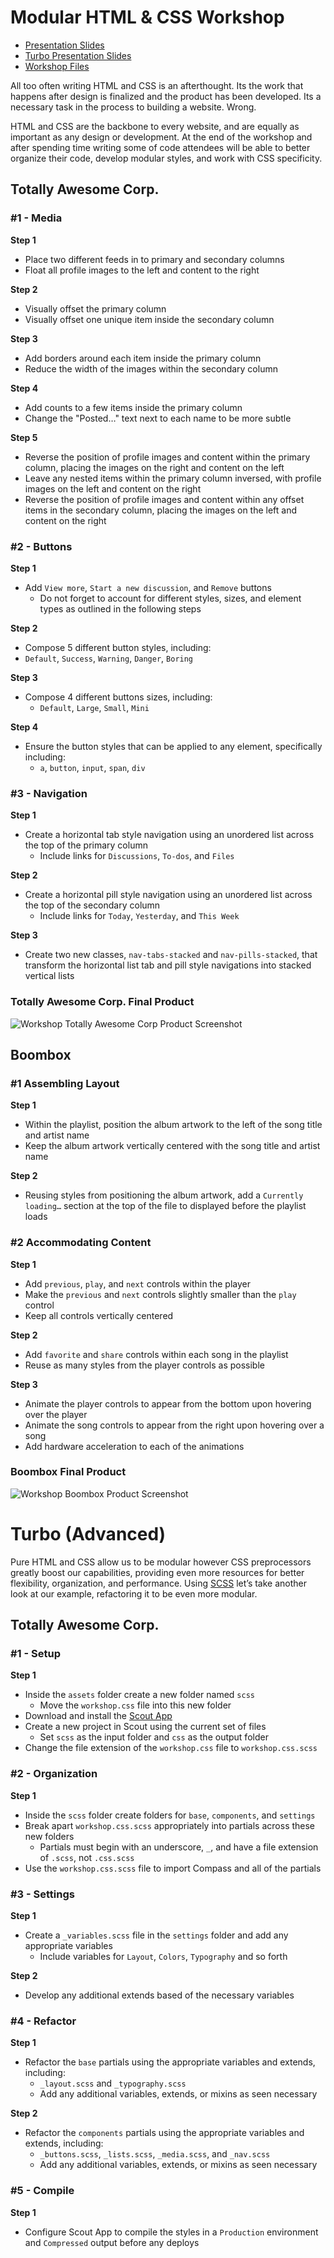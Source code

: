 # Modular HTML &amp; CSS Workshop

* [Presentation Slides](https://speakerdeck.com/shayhowe/modular-html-and-css-workshop)
* [Turbo Presentation Slides](https://speakerdeck.com/shayhowe/modular-html-and-css-turbo-workshop)
* [Workshop Files](https://github.com/shayhowe/modular-html-css-workshop/archive/master.zip)

All too often writing HTML and CSS is an afterthought. Its the work that happens after design is finalized and the product has been developed. Its a necessary task in the process to building a website. Wrong.

HTML and CSS are the backbone to every website, and are equally as important as any design or development. At the end of the workshop and after spending time writing some of code attendees will be able to better organize their code, develop modular styles, and work with CSS specificity.

## Totally Awesome Corp.

### #1 - Media

**Step 1**

* Place two different feeds in to primary and secondary columns
* Float all profile images to the left and content to the right

**Step 2**

* Visually offset the primary column
* Visually offset one unique item inside the secondary column

**Step 3**

* Add borders around each item inside the primary column
* Reduce the width of the images within the secondary column

**Step 4**

* Add counts to a few items inside the primary column
* Change the "Posted&hellip;" text next to each name to be more subtle

**Step 5**

* Reverse the position of profile images and content within the primary column, placing the images on the right and content on the left
* Leave any nested items within the primary column inversed, with profile images on the left and content on the right
* Reverse the position of profile images and content within any offset items in the secondary column, placing the images on the left and content on the right

### #2 - Buttons

**Step 1**

* Add `View more`, `Start a new discussion`, and `Remove` buttons
  * Do not forget to account for different styles, sizes, and element types as outlined in the following steps

**Step 2**

* Compose 5 different button styles, including:
 * `Default`, `Success`, `Warning`, `Danger`, `Boring`

**Step 3**

* Compose 4 different buttons sizes, including:
  * `Default`, `Large`, `Small`, `Mini`

**Step 4**

* Ensure the button styles that can be applied to any element, specifically including:
  * `a`, `button`, `input`, `span`, `div`

### #3 - Navigation

**Step 1**

* Create a horizontal tab style navigation using an unordered list across the top of the primary column
  * Include links for `Discussions`, `To-dos`, and `Files`

**Step 2**

* Create a horizontal pill style navigation using an unordered list across the top of the secondary column
  * Include links for `Today`, `Yesterday`, and `This Week`

**Step 3**

* Create two new classes, `nav-tabs-stacked` and `nav-pills-stacked`, that transform the horizontal list tab and pill style navigations into stacked vertical lists

### Totally Awesome Corp. Final Product

![Workshop Totally Awesome Corp Product Screenshot](_screenshots/totally-awesome-corp.png)

## Boombox

### #1 Assembling Layout

**Step 1**

* Within the playlist, position the album artwork to the left of the song title and artist name
* Keep the album artwork vertically centered with the song title and artist name

**Step 2**

* Reusing styles from positioning the album artwork, add a `Currently loading…` section at the top of the file to displayed before the playlist loads

### #2 Accommodating Content

**Step 1**

* Add `previous`, `play`, and `next` controls within the player
* Make the `previous` and `next` controls slightly smaller than the `play` control
* Keep all controls vertically centered

**Step 2**

* Add `favorite` and `share` controls within each song in the playlist
* Reuse as many styles from the player controls as possible

**Step 3**

* Animate the player controls to appear from the bottom upon hovering over the player
* Animate the song controls to appear from the right upon hovering over a song
* Add hardware acceleration to each of the animations

### Boombox Final Product

![Workshop Boombox Product Screenshot](_screenshots/boombox.png)

# Turbo (Advanced)

Pure HTML and CSS allow us to be modular however CSS preprocessors greatly boost our capabilities, providing even more resources for better flexibility, organization, and performance. Using [SCSS](http://sass-lang.com/) let&#8217;s take another look at our example, refactoring it to be even more modular.

## Totally Awesome Corp.

### #1 - Setup

**Step 1**

* Inside the `assets` folder create a new folder named `scss`
  * Move the `workshop.css` file into this new folder
* Download and install the [Scout App](http://mhs.github.io/scout-app/)
* Create a new project in Scout using the current set of files
  * Set `scss` as the input folder and `css` as the output folder
* Change the file extension of the `workshop.css` file to `workshop.css.scss`

### #2 - Organization

**Step 1**

* Inside the `scss` folder create folders for `base`, `components`, and `settings`
* Break apart `workshop.css.scss` appropriately into partials across these new folders
  * Partials must begin with an underscore, `_`, and have a file extension of `.scss`, not `.css.scss`
* Use the `workshop.css.scss` file to import Compass and all of the partials

### #3 - Settings

**Step 1**

* Create a `_variables.scss` file in the `settings` folder and add any appropriate variables
  * Include variables for  `Layout`, `Colors`, `Typography` and so forth

**Step 2**

* Develop any additional extends based of the necessary variables

### #4 - Refactor

**Step 1**

* Refactor the `base` partials using the appropriate variables and extends, including:
  * `_layout.scss` and `_typography.scss`
  * Add any additional variables, extends, or mixins as seen necessary

**Step 2**

* Refactor the `components` partials using the appropriate variables and extends, including:
  * `_buttons.scss`, `_lists.scss`, `_media.scss`, and `_nav.scss`
  * Add any additional variables, extends, or mixins as seen necessary

### #5 - Compile

**Step 1**

* Configure Scout App to compile the styles in a `Production` environment and `Compressed` output before any deploys